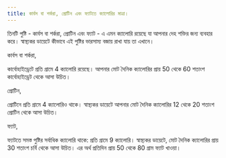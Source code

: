 ```yaml
---
title: কার্বস বা শর্করা, প্রোটিন এবং ফ্যাটতে ক্যালোরির মাত্রা।
---
```

তিনটি পুষ্টি - কার্বস বা শর্করা, প্রোটিন এবং ফ্যাট - এ এমন ক্যালোরি রয়েছে যা আপনার দেহ শক্তির জন্য ব্যবহার করে। স্বাস্থ্যকর ডায়েটে কীভাবে এই পুষ্টির ভারসাম্য বজায় রাখা যায় তা এখানে।


কার্বস বা শর্করা,

কার্বোহাইড্রেটে প্রতি গ্রামে 4 ক্যালোরি রয়েছে। আপনার মোট দৈনিক ক্যালোরির প্রায় 50 থেকে 60 শতাংশ কার্বোহাইড্রেট থেকে আসা উচিত।



প্রোটিন,

প্রোটিনে প্রতি গ্রামে 4 ক্যালোরিও থাকে। স্বাস্থ্যকর ডায়েটে আপনার মোট দৈনিক ক্যালোরির 12 থেকে 20 শতাংশ প্রোটিন থেকে আসা উচিত।



ফ্যাট,

ফ্যাটতে সমস্ত পুষ্টির সর্বাধিক ক্যালোরি থাকে: প্রতি গ্রামে 9 ক্যালোরি। স্বাস্থ্যকর ডায়েটে, মোট দৈনিক ক্যালোরির প্রায় 30 শতাংশ চর্বি থেকে আসা উচিত। এর অর্থ প্রতিদিন প্রায় 50 থেকে 80 গ্রাম ফ্যাট খাওয়া।
